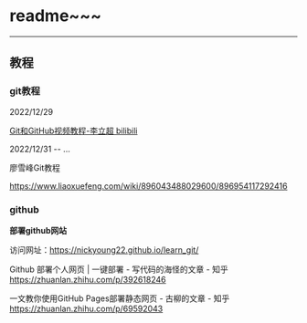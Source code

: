 # readme~~~

---

## 教程

### git教程

2022/12/29  

[Git和GitHub视频教程-李立超 bilibili](https://www.bilibili.com/video/BV1124y117Dr)

2022/12/31 --  ...

廖雪峰Git教程

https://www.liaoxuefeng.com/wiki/896043488029600/896954117292416

### github

**部署github网站**

访问网址：https://nickyoung22.github.io/learn_git/

Github 部署个人网页 | 一键部署 - 写代码的海怪的文章 - 知乎 https://zhuanlan.zhihu.com/p/392618246

一文教你使用GitHub Pages部署静态网页 - 古柳的文章 - 知乎 https://zhuanlan.zhihu.com/p/69592043